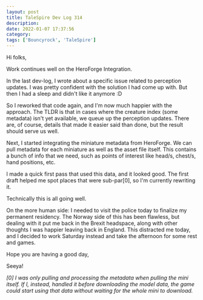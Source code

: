 ```yaml
---
layout: post
title: TaleSpire Dev Log 314
description:
date: 2022-01-07 17:37:56
category:
tags: ['Bouncyrock', 'TaleSpire']
---
```


Hi folks,

Work continues well on the HeroForge Integration.

In the last dev-log, I wrote about a specific issue related to perception updates. I was pretty confident with the solution I had come up with. But then I had a sleep and didn't like it anymore :D

So I reworked that code again, and I'm now much happier with the approach. The TLDR is that in cases where the creature index (some metadata) isn't yet available, we queue up the perception updates. There are, of course, details that made it easier said than done, but the result should serve us well.

Next, I started integrating the miniature metadata from HeroForge. We can pull metadata for each miniature as well as the asset file itself. This contains a bunch of info that we need, such as points of interest like head/s, chest/s, hand positions, etc.

I made a quick first pass that used this data, and it looked good. The first draft helped me spot places that were sub-par[0], so I'm currently rewriting it.

Technically this is all going well.

On the more human side: I needed to visit the police today to finalize my permanent residency. The Norway side of this has been flawless, but dealing with it put me back in the Brexit headspace, along with other thoughts I was happier leaving back in England. This distracted me today, and I decided to work Saturday instead and take the afternoon for some rest and games.

Hope you are having a good day,

Seeya!



*[0] I was only pulling and processing the metadata when pulling the mini itself. If I, instead, handled it before downloading the model data, the game could start using that data without waiting for the whole mini to download.*
